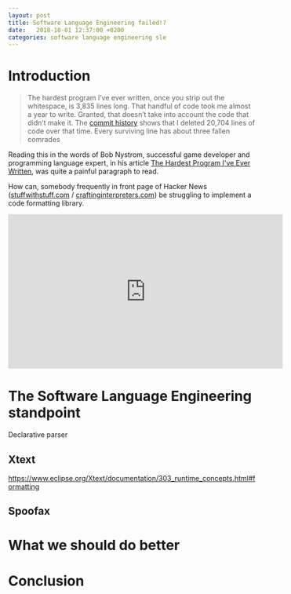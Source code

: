 ```yaml
---
layout: post
title: Software Language Engineering failed!?
date:   2018-10-01 12:37:00 +0200
categories: software language engineering sle
---
```


# Introduction

> The hardest program I’ve ever written, once you strip out the whitespace, is 3,835 lines long. That handful of code took me almost a year to write. Granted, that doesn’t take into account the code that didn’t make it. The [commit history](https://github.com/dart-lang/dart_style/commits/master) shows that I deleted 20,704 lines of code over that time. Every surviving line has about three fallen comrades

Reading this in the words of Bob Nystrom, successful game developer and programming language expert, in his article [The Hardest Program I've Ever Written](http://journal.stuffwithstuff.com/2015/09/08/the-hardest-program-ive-ever-written/), was quite a painful paragraph to read.

How can, somebody frequently in front page of Hacker News ([stuffwithstuff.com](https://news.ycombinator.com/from?site=stuffwithstuff.com) / [craftinginterpreters.com](https://news.ycombinator.com/from?site=craftinginterpreters.com)) be struggling to implement a code formatting library.

<div style="text-align: center;">
<iframe width="560" height="315" src="https://www.youtube-nocookie.com/embed/ymAodmjdvic?rel=0" frameborder="0" allow="autoplay; encrypted-media" allowfullscreen></iframe>
</div>

# The Software Language Engineering standpoint

Declarative parser

## Xtext

https://www.eclipse.org/Xtext/documentation/303_runtime_concepts.html#formatting


## Spoofax

# What we should do better

# Conclusion
